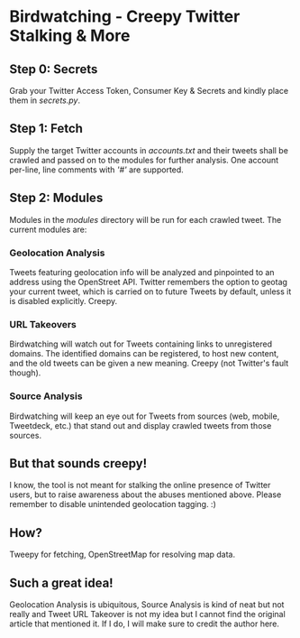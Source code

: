 # Birdwatching - Creepy Twitter Stalking & More

## Step 0: Secrets
Grab your Twitter Access Token, Consumer Key & Secrets and kindly place them in *secrets.py*.

## Step 1: Fetch
Supply the target Twitter accounts in *accounts.txt* and their tweets shall be crawled and passed on to the modules for further analysis. One account per-line, line comments with *'#'* are supported.

## Step 2: Modules
Modules in the *modules* directory will be run for each crawled tweet. The current modules are:

### Geolocation Analysis
Tweets featuring geolocation info will be analyzed and pinpointed to an address using the OpenStreet API. Twitter remembers the option to geotag your current tweet, which is carried on to future Tweets by default, unless it is disabled explicitly. Creepy.

### URL Takeovers
Birdwatching will watch out for Tweets containing links to unregistered domains. The identified domains can be registered, to host new content, and the old tweets can be given a new meaning. Creepy (not Twitter's fault though).

### Source Analysis
Birdwatching will keep an eye out for Tweets from sources (web, mobile, Tweetdeck, etc.) that stand out and display crawled tweets from those sources. 

## But that sounds creepy!
I know, the tool is not meant for stalking the online presence of Twitter users, but to raise awareness about the abuses mentioned above. Please remember to disable unintended geolocation tagging. :)

## How?
Tweepy for fetching, OpenStreetMap for resolving map data.

## Such a great idea!
Geolocation Analysis is ubiquitous, Source Analysis is kind of neat but not really and Tweet URL Takeover is not my idea but I cannot find the original article that mentioned it. If I do, I will make sure to credit the author here.


